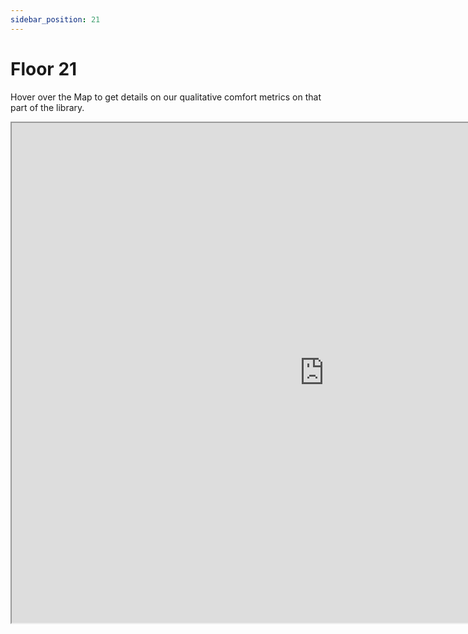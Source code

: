```yaml
---
sidebar_position: 21
---
```


# Floor 21

Hover over the Map to get details on our qualitative comfort metrics on that part of the library. 

<iframe src="https://suobset.github.io/iCons/iCons3-CS1/qualitative-floormaps/floor21.html" width="1000" height="800"></iframe>